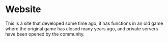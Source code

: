 # Website
This is a site that developed some time ago, it has functions in an old game where the original game has closed many years ago, and private servers have been opened by the community.
